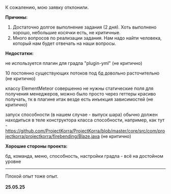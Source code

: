 К сожалению, мою заявку отклонили. 

**Причины:**
1. Достаточно долгое выполнение задания (2 дня). Хоть выполнено хорошо, небольшие косячки есть, не критичные.
2. Много вопросов по реализации задания. Нам надо найти человека, который нам будет отвечать на наши вопросы.

**Недостатки:**

не используется плагин для градла "plugin-yml" (не критично)

10 постоянно существующих потоков под бд довольно расточительно (не критично)

классу ElementMeteor совершенно не нужны статические поля для получения менеджеров, можно было просто через геттеры красиво получать, тк в плагине итак везде есть инъекция зависимостей (не критично)

запуск способности (в нашем случае - выпуск шара) обычно должен находиться в теле конструктора класса способности, например, как тут - https://github.com/ProjectKorra/ProjectKorra/blob/master/core/src/com/projectkorra/projectkorra/firebending/Blaze.java (не критично)

**Хорошие стороны проекта:**

бд, команда, меню, способность, настройки градла -  всё на достойном уровне

---

Плохой опыт тоже опыт. <br>
<br>
**25.05.25**


